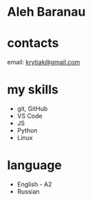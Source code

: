 # Aleh Baranau

# contacts
email: krytiak@gmail.com

# my skills 
- git, GitHub
- VS Code
- JS
- Python
- Linux

 # language 
 - English - A2
 - Russian